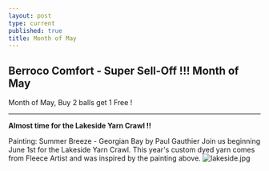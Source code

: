 ```yaml
---
layout: post
type: current
published: true
title: Month of May
---
```

<h2>Berroco Comfort - Super Sell-Off !!! Month of May</h2>
Month of May, Buy 2 balls get 1 Free  !
<hr>
<strong>Almost time for the Lakeside Yarn Crawl !!</strong>

Painting: Summer Breeze - Georgian Bay   by Paul Gauthier
Join us beginning June 1st for the Lakeside Yarn Crawl.  This year's custom dyed yarn comes from Fleece Artist and was inspired by the painting above. 
![lakeside.jpg]({{site.baseurl}}/news/img/lakeside.jpg)
